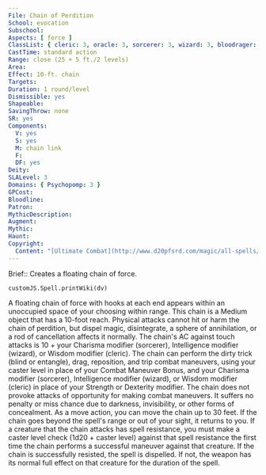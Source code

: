 ```yaml
---
File: Chain of Perdition
School: evocation
Subschool: 
Aspects: [ force ]
ClassList: { cleric: 3, oracle: 3, sorcerer: 3, wizard: 3, bloodrager: 3, psychic: 3 }
CastTime: standard action
Range: close (25 + 5 ft./2 levels)
Area: 
Effect: 10-ft. chain
Targets: 
Duration: 1 round/level
Dismissible: yes
Shapeable: 
SavingThrow: none
SR: yes
Components:
  V: yes
  S: yes
  M: chain link
  F: 
  DF: yes
Deity: 
SLALevel: 3
Domains: { Psychopomp: 3 }
GPCost: 
Bloodline: 
Patron: 
MythicDescription: 
Augment: 
Mythic: 
Haunt: 
Copyright:
  Content: "[Ultimate Combat](http://www.d20pfsrd.com/magic/all-spells/c/chain-of-perdition)"
---
```

Brief:: Creates a floating chain of force.

```dataviewjs
customJS.Spell.printWiki(dv)
```

A floating chain of force with hooks at each end appears within an unoccupied space of your choosing within range. This chain is a Medium object that has a 10-foot reach. Physical attacks cannot hit or harm the chain of perdition, but dispel magic, disintegrate, a sphere of annihilation, or a rod of cancellation affects it normally. The chain's AC against touch attacks is 10 + your Charisma modifier (sorcerer), Intelligence modifier (wizard), or Wisdom modifier (cleric).  The chain can perform the dirty trick (blind or entangle), drag, reposition, and trip combat maneuvers, using your caster level in place of your Combat Maneuver Bonus, and your Charisma modifier (sorcerer), Intelligence modifier (wizard), or Wisdom modifier (cleric) in place of your Strength or Dexterity modifier. The chain does not provoke attacks of opportunity for making combat maneuvers. It suffers no penalty or miss chance due to darkness, invisibility, or other forms of concealment.  As a move action, you can move the chain up to 30 feet. If the chain goes beyond the spell's range or out of your sight, it returns to you.  If a creature that the chain attacks has spell resistance, you must make a caster level check (1d20 + caster level) against that spell resistance the first time the chain performs a successful maneuver against that creature. If the chain is successfully resisted, the spell is dispelled. If not, the weapon has its normal full effect on that creature for the duration of the spell.
